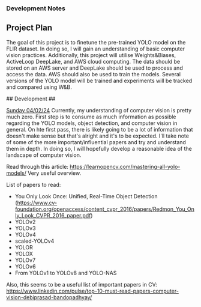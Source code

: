 ### Development Notes ###


## Project Plan ## 

The goal of this project is to finetune the pre-trained YOLO model on the FLIR dataset. In doing so, I will gain an understanding of basic computer vision practices. Additionally, this project will utilise Weights&Biases, ActiveLoop DeepLake, and AWS cloud computing. The data should be stored on an AWS server and DeepLake should be used to process and access the data. AWS should also be used to train the models. Several versions of the YOLO model will be trained and experiments will be tracked and compared using W&B. 


## Development ##

<u>Sunday 04/02/24</u>
Currently, my understanding of computer vision is pretty much zero. First step is to consume as much information as possible regarding the YOLO models, object detection, and computer vision in general. On hte first pass, there is likely going to be a lot of information that doesn't make sense but that's alright and it's to be expected. I'll take note of some of the more important/influential papers and try and understand them in depth. In doing so, I will hopefully develop a reasonable idea of the landscape of computer vision.

Read through this article: https://learnopencv.com/mastering-all-yolo-models/
Very useful overview.

List of papers to read:
- You Only Look Once: Unified, Real-Time Object Detection (https://www.cv-foundation.org/openaccess/content_cvpr_2016/papers/Redmon_You_Only_Look_CVPR_2016_paper.pdf)
- YOLOv2
- YOLOv3
- YOLOv4
- scaled-YOLOv4
- YOLOR
- YOLOX
- YOLOv7
- YOLOv6
- From YOLOv1 to YOLOv8 and YOLO-NAS

Also, this seems to be a useful list of important papers in CV: https://www.linkedin.com/pulse/top-10-must-read-papers-computer-vision-debiprasad-bandopadhyay/
